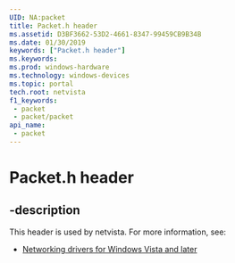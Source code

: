 ```yaml
---
UID: NA:packet
title: Packet.h header
ms.assetid: D3BF3662-53D2-4661-8347-99459CB9B34B
ms.date: 01/30/2019
keywords: ["Packet.h header"]
ms.keywords: 
ms.prod: windows-hardware
ms.technology: windows-devices
ms.topic: portal
tech.root: netvista
f1_keywords:
 - packet
 - packet/packet
api_name:
 - packet
---
```


# Packet.h header


## -description

This header is used by netvista. For more information, see:

- [Networking drivers for Windows Vista and later](../_netvista/index.md)

